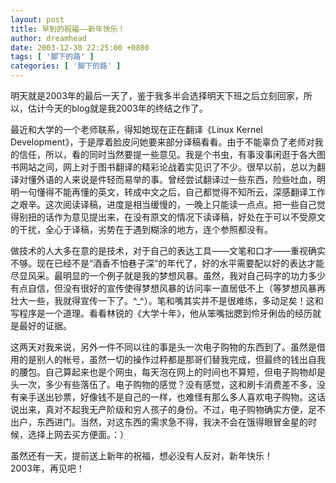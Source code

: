```yaml
---
layout: post
title: 早到的祝福——新年快乐！
author: dreamhead
date: 2003-12-30 22:25:00 +0800
tags: [ '脚下的路' ]
categories: [ '脚下的路' ]
---
```


明天就是2003年的最后一天了，鉴于我多半会选择明天下班之后立刻回家，所以，估计今天的blog就是我2003年的终结之作了。

最近和大学的一个老师联系，得知她现在正在翻译《Linux Kernel Development》，于是厚着脸皮问她要来部分译稿看看。由于不能辜负了老师对我的信任，所以，看的同时当然要提一些意见。我是个书虫，有事没事闲逛于各大图书网站之间，网上对于图书翻译的精彩论战着实见识了不少。很早以前，总以为翻译对懂外语的人来说是件轻而易举的事。曾经尝试翻译过一些东西，险些吐血，明明一句懂得不能再懂的英文，转成中文之后，自己都觉得不知所云，深感翻译工作之艰辛。这次阅读译稿，进度是相当缓慢的，一晚上只能读一点点。把一些自己觉得别扭的话作为意见提出来，在没有原文的情况下读译稿，好处在于可以不受原文的干扰，全心于译稿，劣势在于遇到糊涂的地方，连个参照都没有。

做技术的人大多在意的是技术，对于自己的表达工具——文笔和口才——重视确实不够。现在已经不是“酒香不怕巷子深”的年代了，好的水平需要配以好的表达才能尽显风采。最明显的一个例子就是我的梦想风暴。虽然，我对自己码字的功力多少有点自信，但没有很好的宣传使得梦想风暴的访问率一直居低不上（等梦想风暴再壮大一些，我就得宣传一下了。^\_^）。笔和嘴其实并不是很难练，多动足矣！这和写程序是一个道理。看看林锐的《大学十年》，他从笨嘴拙腮到伶牙俐齿的经历就是最好的证据。

这两天对我来说，另外一件不同以往的事是头一次电子购物的东西到了。虽然是借用的是别人的帐号，虽然一切的操作过秤都是那哥们替我完成，但最终的钱出自我的腰包。自己算起来也是个网虫，每天泡在网上的时间也不算短，但电子购物却是头一次，多少有些落伍了。电子购物的感觉？没有感觉，这和刷卡消费差不多，没有亲手送出钞票，好像钱不是自己的一样，也难怪有那么多人喜欢电子购物。这话说出来，真对不起我无产阶级和穷人孩子的身份。不过，电子购物确实方便，足不出户，东西进门。当然，对这东西的需求急不得，我决不会在饿得眼冒金星的时候，选择上网去买方便面。：）

虽然还有一天，提前送上新年的祝福，想必没有人反对，新年快乐！  
2003年，再见吧！


